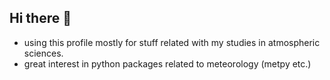 ## Hi there 👋

- using this profile mostly for stuff related with my studies in atmospheric sciences.
- great interest in python packages related to meteorology (metpy etc.)
